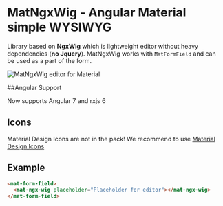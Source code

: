 # MatNgxWig - Angular Material simple WYSIWYG

Library based on **NgxWig** which is lightweight editor without heavy dependencies (**no Jquery**).
MatNgxWig works with `MatFormField` and can be used as a part of the form.

![MatNgxWig editor for Material](https://image.ibb.co/iKUa3J/Screen_Shot_2018_06_01_at_11_14_50_PM.png)

##Angular Support

Now supports Angular 7 and rxjs 6

## Icons

Material Design Icons are not in the pack!
We recommend to use [Material Design Icons](https://cdn.materialdesignicons.com/2.1.19/css/materialdesignicons.min.css)

## Example
```html
<mat-form-field>
  <mat-ngx-wig placeholder="Placeholder for editor"></mat-ngx-wig>
</mat-form-field>
```
